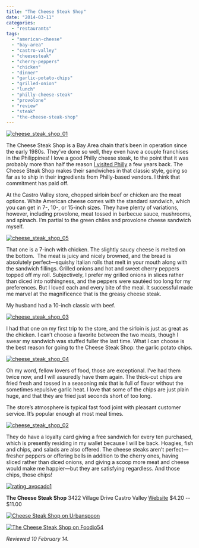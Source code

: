 ```yaml
---
title: "The Cheese Steak Shop"
date: "2014-03-11"
categories:
  - "restaurants"
tags:
  - "american-cheese"
  - "bay-area"
  - "castro-valley"
  - "cheesesteak"
  - "cherry-peppers"
  - "chicken"
  - "dinner"
  - "garlic-potato-chips"
  - "grilled-onion"
  - "lunch"
  - "philly-cheese-steak"
  - "provolone"
  - "review"
  - "steak"
  - "the-cheese-steak-shop"
---
```


[![cheese_steak_shop_01](http://s3.amazonaws.com/thegourmez-wpmedia/2014/02/cheese_steak_shop_01-431x500.jpg)](http://www.thegourmez.com/2014/03/the-cheese-steak-shop/cheese_steak_shop_01/)

The Cheese Steak Shop is a Bay Area chain that’s been in operation since the early 1980s. They’ve done so well, they even have a couple franchises in the Philippines! I love a good Philly cheese steak, to the point that it was probably more than half the reason [I visited Philly](http://www.thegourmez.com/2012/01/philadelphia-food-and-drink-day-2-cheesesteaks-indian-and-pretzels/) a few years back. The Cheese Steak Shop makes their sandwiches in that classic style, going so far as to ship in their ingredients from Philly-based vendors. I think that commitment has paid off.

At the Castro Valley store, chopped sirloin beef or chicken are the meat options. White American cheese comes with the standard sandwich, which you can get in 7-, 10-, or 15-inch sizes. They have plenty of variations, however, including provolone, meat tossed in barbecue sauce, mushrooms, and spinach. I’m partial to the green chiles and provolone cheese sandwich myself.

[![cheese_steak_shop_05](http://s3.amazonaws.com/thegourmez-wpmedia/2014/02/cheese_steak_shop_05-500x333.jpg)](http://www.thegourmez.com/2014/03/the-cheese-steak-shop/cheese_steak_shop_05/)

That one is a 7-inch with chicken. The slightly saucy cheese is melted on the bottom.  The meat is juicy and nicely browned, and the bread is absolutely perfect—squishy Italian rolls that melt in your mouth along with the sandwich fillings. Grilled onions and hot and sweet cherry peppers topped off my roll. Subjectively, I prefer my grilled onions in slices rather than diced into nothingness, and the peppers were sautéed too long for my preferences. But I loved each and every bite of the meal. It successful made me marvel at the magnificence that is the greasy cheese steak.

My husband had a 10-inch classic with beef.

[![cheese_steak_shop_03](http://s3.amazonaws.com/thegourmez-wpmedia/2014/02/cheese_steak_shop_03-500x333.jpg)](http://www.thegourmez.com/2014/03/the-cheese-steak-shop/cheese_steak_shop_03/)

I had that one on my first trip to the store, and the sirloin is just as great as the chicken. I can’t choose a favorite between the two meats, though I swear my sandwich was stuffed fuller the last time. What I can choose is the best reason for going to the Cheese Steak Shop: the garlic potato chips.

[![cheese_steak_shop_04](http://s3.amazonaws.com/thegourmez-wpmedia/2014/02/cheese_steak_shop_04-500x333.jpg)](http://www.thegourmez.com/2014/03/the-cheese-steak-shop/cheese_steak_shop_04/)

Oh my word, fellow lovers of food, those are exceptional. I’ve had them twice now, and I will assuredly have them again. The thick-cut chips are fried fresh and tossed in a seasoning mix that is full of flavor without the sometimes repulsive garlic heat. I love that some of the chips are just plain huge, and that they are fried just seconds short of too long.

The store’s atmosphere is typical fast food joint with pleasant customer service. It’s popular enough at most meal times.

[![cheese_steak_shop_02](http://s3.amazonaws.com/thegourmez-wpmedia/2014/02/cheese_steak_shop_02-500x333.jpg)](http://www.thegourmez.com/2014/03/the-cheese-steak-shop/cheese_steak_shop_02/)

They do have a loyalty card giving a free sandwich for every ten purchased, which is presently residing in my wallet because I will be back. Hoagies, fish and chips, and salads are also offered. The cheese steaks aren’t perfect—fresher peppers or offering bells in addition to the cherry ones, having sliced rather than diced onions, and giving a scoop more meat and cheese would make me happier—but they are satisfying regardless. And those chips, those chips!

[![rating_avocado1](http://s3.amazonaws.com/thegourmez-wpmedia/2009/02/rating_avocado1.gif)](http://www.thegourmez.com/2009/02/restaurant-review-nanas-durham/rating_avocado1/)

**The Cheese Steak Shop** 3422 Village Drive Castro Valley [Website](http://www.cheesesteakshop.com/index.htm) $4.20 -- $11.00

[![Cheese Steak Shop on Urbanspoon](http://www.urbanspoon.com/b/link/1212141/minilink.gif)](http://www.urbanspoon.com/r/6/1212141/restaurant/Cheese-Steak-Shop-Castro-Valley)

[![The Cheese Steak Shop on Foodio54](http://foodio54.com/images/badge-1-f954.jpg)](http://foodio54.com/restaurant/Castro-Valley-CA/f954/The-Cheese-Steak-Shop)

_Reviewed 10 February 14._
